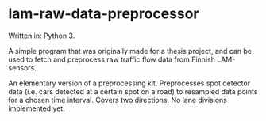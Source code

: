 # lam-raw-data-preprocessor

Written in: Python 3.

A simple program that was originally made for a thesis project, and can be used to fetch and preprocess raw traffic flow data from Finnish LAM-sensors.

An elementary version of a preprocessing kit. Preprocesses spot detector data (i.e. cars detected at a certain spot on a road) to resampled data points for a chosen time interval. Covers two directions. No lane divisions implemented yet.
